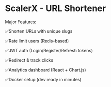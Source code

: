 # ScalerX - URL Shortener

Major Features:

✅Shorten URLs with unique slugs

✅Rate limit users (Redis-based)

✅JWT auth (Login/Register/Refresh tokens)

✅Redirect & track clicks

✅Analytics dashboard (React + Chart.js)

✅Docker setup (dev ready in minutes)
